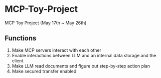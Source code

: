 # MCP-Toy-Project
MCP Toy Project (May 17th ~ May 26th)

## Functions
1) Make MCP servers interact with each other
2) Enable interactions between LLM and an internal data storage and the client
3) Make LLM read documents and figure out step-by-step action plan
4) Make secured transfer enabled

